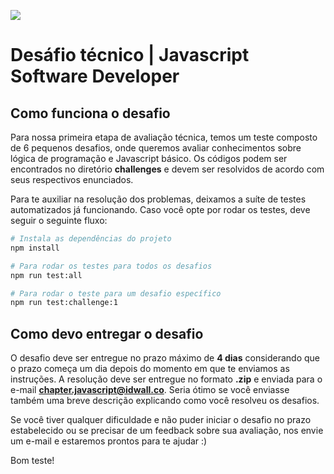 ![](https://idwall.co/img/logo.svg)

# Desáfio técnico | Javascript Software Developer

## Como funciona o desafio

Para nossa primeira etapa de avaliação técnica, temos um teste composto de 6 pequenos desafios, onde queremos avaliar conhecimentos sobre lógica de programação e Javascript básico. Os códigos podem ser encontrados no diretório **challenges** e devem ser resolvidos de acordo com seus respectivos enunciados.

Para te auxiliar na resolução dos problemas, deixamos a suíte de testes automatizados já funcionando. Caso você opte por rodar os testes, deve seguir o seguinte fluxo:

```sh
# Instala as dependências do projeto
npm install

# Para rodar os testes para todos os desafios
npm run test:all

# Para rodar o teste para um desafio específico
npm run test:challenge:1
```

## Como devo entregar o desafio

O desafio deve ser entregue no prazo máximo de **4 dias** considerando que o prazo começa um dia depois do momento em que te enviamos as instruções. A resolução deve ser entregue no formato **.zip** e enviada para o e-mail **chapter.javascript@idwall.co**. Seria ótimo se você enviasse também uma breve descrição explicando como você resolveu os desafios.

Se você tiver qualquer dificuldade e não puder iniciar o desafio no prazo estabelecido ou se precisar de um feedback sobre sua avaliação, nos envie um e-mail e estaremos prontos para te ajudar :)

Bom teste!
